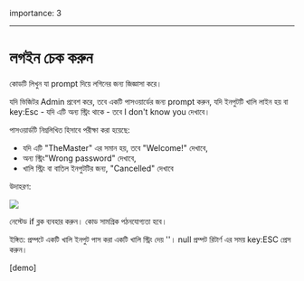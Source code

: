 importance: 3

---

# লগইন চেক করুন

কোডটি লিখুন যা prompt দিয়ে লগিনের জন্য জিজ্ঞাসা করে। 

যদি ভিজিটর Admin প্রবেশ করে, তবে একটি পাসওয়ার্ডের জন্য prompt করুন, যদি ইনপুটটি খালি লাইন হয় বা key:Esc - যদি এটি অন্য স্ট্রিং থাকে - তবে I don't know you দেখাবে।

পাসওয়ার্ডটি নিম্নলিখিত হিসাবে পরীক্ষা করা হয়েছে:

- যদি এটি "TheMaster" এর সমান হয়, তবে "Welcome!" দেখাবে,
- অন্য স্ট্রিং"Wrong password" দেখাবে,
- খালি স্ট্রিং বা বাতিল ইনপুটটির জন্য, "Cancelled" দেখাবে

উদাহরণ:

![](ifelse_task.png)

নেস্টেড if ব্লক ব্যবহার করুন। কোড সামগ্রিক পঠনযোগ্যতা হবে।

ইঙ্গিত: প্রম্পটে একটি খালি ইনপুট পাস করা একটি খালি স্ট্রিং দেয় ''। null প্রম্পট রিটার্ণ এর সময় key:ESC প্রেস করুন।

[demo]
